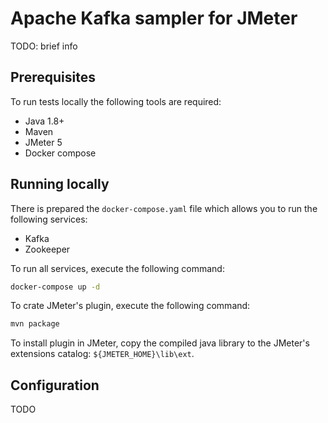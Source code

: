 # Apache Kafka sampler for JMeter

TODO: brief info

## Prerequisites

To run tests locally the following tools are required:

* Java 1.8+
* Maven
* JMeter 5
* Docker compose

## Running locally

There is prepared the ``docker-compose.yaml`` file which allows you to run the following services:

* Kafka
* Zookeeper

To run all services, execute the following command:

```bash
docker-compose up -d
```

To crate JMeter's plugin, execute the following command:

```bash
mvn package
```

To install plugin in JMeter, copy the compiled java library to the JMeter's extensions catalog: ``${JMETER_HOME}\lib\ext``.

## Configuration

TODO